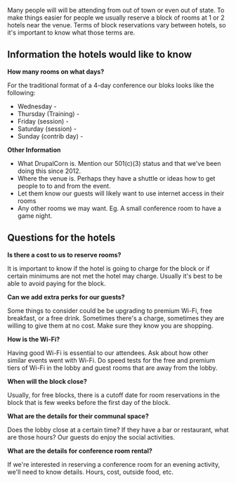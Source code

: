 
Many people will will be attending from out of town or even out of state. To make things easier for people we usually reserve a block of rooms at 1 or 2 hotels near the venue. Terms of block reservations vary between hotels, so it's important to know what those terms are.

## Information the hotels would like to know

**How many rooms on what days?**

For the traditional format of a 4-day conference our bloks looks like the following:

* Wednesday - 
* Thursday (Training) - 
* Friday (session) - 
* Saturday (session) - 
* Sunday (contrib day) - 

**Other Information**

* What DrupalCorn is. Mention our 501(c)(3) status and that we've been doing this since 2012.
* Where the venue is. Perhaps they have a shuttle or ideas how to get people to to and from the event.
* Let them know our guests will likely want to use internet access in their rooms
* Any other rooms we may want. Eg. A small conference room to have a game night.

## Questions for the hotels

**Is there a cost to us to reserve rooms?**

It is important to know if the hotel is going to charge for the block or if certain minimums are not met the hotel may charge. Usually it's best to be able to avoid paying for the block.

**Can we add extra perks for our guests?**

Some things to consider could be be upgrading to premium Wi-Fi, free breakfast, or a free drink. Sometimes there's a charge, sometimes they are willing to give them at no cost. Make sure they know you are shopping.

**How is the Wi-Fi?**

Having good Wi-Fi is essential to our attendees. Ask about how other similar events went with Wi-Fi. Do speed tests for the free and premium tiers of Wi-Fi in the lobby and guest rooms that are away from the lobby.

**When will the block close?**

Usually, for free blocks, there is a cutoff date for room reservations in the block that is few weeks before the first day of the block.

**What are the details for their communal space?**

Does the lobby close at a certain time? If they have a bar or restaurant, what are those hours? Our guests do enjoy the social activities.

**What are the details for conference room rental?**

If we're interested in reserving a conference room for an evening activity, we'll need to know details. Hours, cost, outside food, etc.
